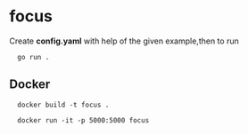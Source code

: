 # focus


  Create **config.yaml** with help of the given example,then to run
```  
  go run .
```

## Docker

```
  docker build -t focus .
```

```
  docker run -it -p 5000:5000 focus
```